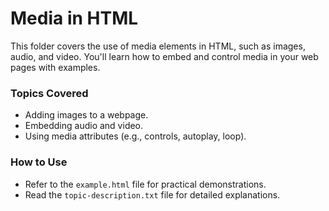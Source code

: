 # Media in HTML

This folder covers the use of media elements in HTML, such as images, audio, and video. You'll learn how to embed and control media in your web pages with examples.

### Topics Covered
- Adding images to a webpage.
- Embedding audio and video.
- Using media attributes (e.g., controls, autoplay, loop).

### How to Use
- Refer to the `example.html` file for practical demonstrations.
- Read the `topic-description.txt` file for detailed explanations.
